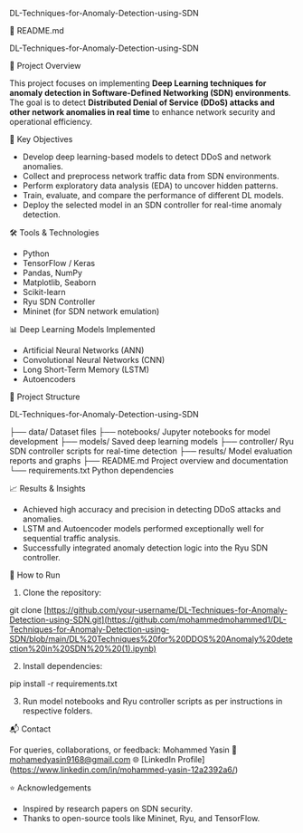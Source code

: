 DL-Techniques-for-Anomaly-Detection-using-SDN

📄 README.md

DL-Techniques-for-Anomaly-Detection-using-SDN

📌 Project Overview

This project focuses on implementing **Deep Learning techniques for anomaly detection in Software-Defined Networking (SDN) environments**. The goal is to detect **Distributed Denial of Service (DDoS) attacks and other network anomalies in real time** to enhance network security and operational efficiency.


🎯 Key Objectives

- Develop deep learning-based models to detect DDoS and network anomalies.
- Collect and preprocess network traffic data from SDN environments.
- Perform exploratory data analysis (EDA) to uncover hidden patterns.
- Train, evaluate, and compare the performance of different DL models.
- Deploy the selected model in an SDN controller for real-time anomaly detection.

🛠️ Tools & Technologies

- Python
- TensorFlow / Keras
- Pandas, NumPy
- Matplotlib, Seaborn
- Scikit-learn
- Ryu SDN Controller
- Mininet (for SDN network emulation)

📊 Deep Learning Models Implemented

- Artificial Neural Networks (ANN)
- Convolutional Neural Networks (CNN)
- Long Short-Term Memory (LSTM)
- Autoencoders



📂 Project Structure

DL-Techniques-for-Anomaly-Detection-using-SDN

├── data/                    Dataset files
├── notebooks/               Jupyter notebooks for model development
├── models/                  Saved deep learning models
├── controller/              Ryu SDN controller scripts for real-time detection
├── results/                 Model evaluation reports and graphs
├── README.md                Project overview and documentation
└── requirements.txt         Python dependencies


📈 Results & Insights

- Achieved high accuracy and precision in detecting DDoS attacks and anomalies.
- LSTM and Autoencoder models performed exceptionally well for sequential traffic analysis.
- Successfully integrated anomaly detection logic into the Ryu SDN controller.

🚀 How to Run

1. Clone the repository:

git clone [https://github.com/your-username/DL-Techniques-for-Anomaly-Detection-using-SDN.git](https://github.com/mohammedmohammed1/DL-Techniques-for-Anomaly-Detection-using-SDN/blob/main/DL%20Techniques%20for%20DDOS%20Anomaly%20detection%20in%20SDN%20%20(1).ipynb)


2. Install dependencies:

pip install -r requirements.txt


3. Run model notebooks and Ryu controller scripts as per instructions in respective folders.

📬 Contact

For queries, collaborations, or feedback:
Mohammed Yasin 
📧 mohamedyasin9168@gmail.com 
🌐 [LinkedIn Profile] (https://www.linkedin.com/in/mohammed-yasin-12a2392a6/)

⭐ Acknowledgements

- Inspired by research papers on SDN security.
- Thanks to open-source tools like Mininet, Ryu, and TensorFlow.

